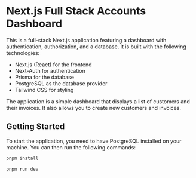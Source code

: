 # Next.js Full Stack Accounts Dashboard

This is a full-stack Next.js application featuring a dashboard with authentication, authorization, and a database. It is built with the following technologies:

- Next.js (React) for the frontend
- Next-Auth for authentication
- Prisma for the database
- PostgreSQL as the database provider
- Tailwind CSS for styling

The application is a simple dashboard that displays a list of customers and their invoices. It also allows you to create new customers and invoices.

## Getting Started

To start the application, you need to have PostgreSQL installed on your machine. You can then run the following commands:

```bash
pnpm install
```

```bash
pnpm run dev
```
